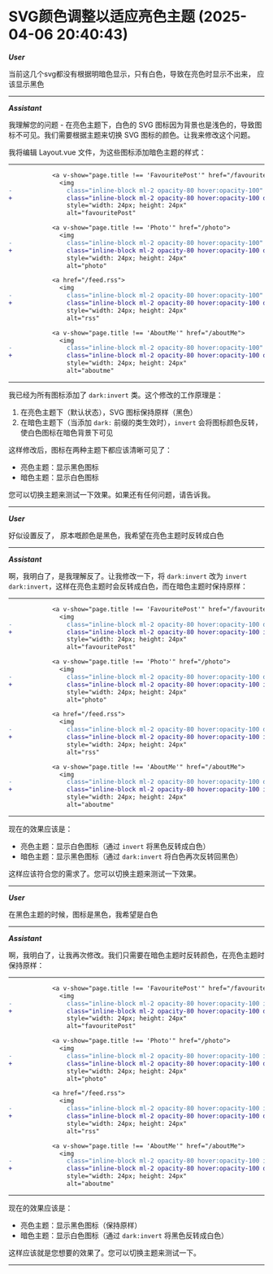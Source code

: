 <!-- Generated by SpecStory -->

# SVG颜色调整以适应亮色主题 (2025-04-06 20:40:43)

_**User**_

当前这几个svg都没有根据明暗色显示，只有白色，导致在亮色时显示不出来， 应该显示黑色

---

_**Assistant**_

我理解您的问题 - 在亮色主题下，白色的 SVG 图标因为背景也是浅色的，导致图标不可见。我们需要根据主题来切换 SVG 图标的颜色。让我来修改这个问题。

我将编辑 Layout.vue 文件，为这些图标添加暗色主题的样式：


---

```diff
            <a v-show="page.title !== 'FavouritePost'" href="/favouritePost">
              <img
-               class="inline-block ml-2 opacity-80 hover:opacity-100"
+               class="inline-block ml-2 opacity-80 hover:opacity-100 dark:invert"
                style="width: 24px; height: 24px"
                alt="favouritePost"
```

```diff
            <a v-show="page.title !== 'Photo'" href="/photo">
              <img
-               class="inline-block ml-2 opacity-80 hover:opacity-100"
+               class="inline-block ml-2 opacity-80 hover:opacity-100 dark:invert"
                style="width: 24px; height: 24px"
                alt="photo"
```

```diff
            <a href="/feed.rss">
              <img
-               class="inline-block ml-2 opacity-80 hover:opacity-100"
+               class="inline-block ml-2 opacity-80 hover:opacity-100 dark:invert"
                style="width: 24px; height: 24px"
                alt="rss"
```

```diff
            <a v-show="page.title !== 'AboutMe'" href="/aboutMe">
              <img
-               class="inline-block ml-2 opacity-80 hover:opacity-100"
+               class="inline-block ml-2 opacity-80 hover:opacity-100 dark:invert"
                style="width: 24px; height: 24px"
                alt="aboutme"
```

---

我已经为所有图标添加了 `dark:invert` 类。这个修改的工作原理是：

1. 在亮色主题下（默认状态），SVG 图标保持原样（黑色）
2. 在暗色主题下（当添加 `dark:` 前缀的类生效时），`invert` 会将图标颜色反转，使白色图标在暗色背景下可见

这样修改后，图标在两种主题下都应该清晰可见了：
- 亮色主题：显示黑色图标
- 暗色主题：显示白色图标

您可以切换主题来测试一下效果。如果还有任何问题，请告诉我。

---

_**User**_

好似设置反了， 原本嘅颜色是黑色，我希望在亮色主题时反转成白色

---

_**Assistant**_

啊，我明白了，是我理解反了。让我修改一下，将 `dark:invert` 改为 `invert dark:invert`，这样在亮色主题时会反转成白色，而在暗色主题时保持原样：


---

```diff
            <a v-show="page.title !== 'FavouritePost'" href="/favouritePost">
              <img
-               class="inline-block ml-2 opacity-80 hover:opacity-100 dark:invert"
+               class="inline-block ml-2 opacity-80 hover:opacity-100 invert dark:invert"
                style="width: 24px; height: 24px"
                alt="favouritePost"
```

```diff
            <a v-show="page.title !== 'Photo'" href="/photo">
              <img
-               class="inline-block ml-2 opacity-80 hover:opacity-100 dark:invert"
+               class="inline-block ml-2 opacity-80 hover:opacity-100 invert dark:invert"
                style="width: 24px; height: 24px"
                alt="photo"
```

```diff
            <a href="/feed.rss">
              <img
-               class="inline-block ml-2 opacity-80 hover:opacity-100 dark:invert"
+               class="inline-block ml-2 opacity-80 hover:opacity-100 invert dark:invert"
                style="width: 24px; height: 24px"
                alt="rss"
```

```diff
            <a v-show="page.title !== 'AboutMe'" href="/aboutMe">
              <img
-               class="inline-block ml-2 opacity-80 hover:opacity-100 dark:invert"
+               class="inline-block ml-2 opacity-80 hover:opacity-100 invert dark:invert"
                style="width: 24px; height: 24px"
                alt="aboutme"
```

---

现在的效果应该是：
- 亮色主题：显示白色图标（通过 `invert` 将黑色反转成白色）
- 暗色主题：显示黑色图标（通过 `dark:invert` 将白色再次反转回黑色）

这样应该符合您的需求了。您可以切换主题来测试一下效果。

---

_**User**_

在黑色主题的时候，图标是黑色，我希望是白色

---

_**Assistant**_

啊，我明白了，让我再次修改。我们只需要在暗色主题时反转颜色，在亮色主题时保持原样：



---

```diff
            <a v-show="page.title !== 'FavouritePost'" href="/favouritePost">
              <img
-               class="inline-block ml-2 opacity-80 hover:opacity-100 invert dark:invert"
+               class="inline-block ml-2 opacity-80 hover:opacity-100 dark:invert"
                style="width: 24px; height: 24px"
                alt="favouritePost"
```

```diff
            <a v-show="page.title !== 'Photo'" href="/photo">
              <img
-               class="inline-block ml-2 opacity-80 hover:opacity-100 invert dark:invert"
+               class="inline-block ml-2 opacity-80 hover:opacity-100 dark:invert"
                style="width: 24px; height: 24px"
                alt="photo"
```

```diff
            <a href="/feed.rss">
              <img
-               class="inline-block ml-2 opacity-80 hover:opacity-100 invert dark:invert"
+               class="inline-block ml-2 opacity-80 hover:opacity-100 dark:invert"
                style="width: 24px; height: 24px"
                alt="rss"
```

```diff
            <a v-show="page.title !== 'AboutMe'" href="/aboutMe">
              <img
-               class="inline-block ml-2 opacity-80 hover:opacity-100 invert dark:invert"
+               class="inline-block ml-2 opacity-80 hover:opacity-100 dark:invert"
                style="width: 24px; height: 24px"
                alt="aboutme"
```

---

现在的效果应该是：
- 亮色主题：显示黑色图标（保持原样）
- 暗色主题：显示白色图标（通过 `dark:invert` 将黑色反转成白色）

这样应该就是您想要的效果了。您可以切换主题来测试一下。

---

